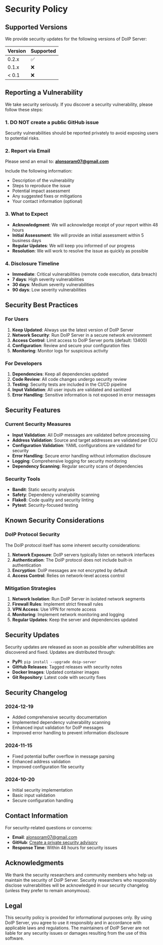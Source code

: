 # Security Policy

## Supported Versions

We provide security updates for the following versions of DoIP Server:

| Version | Supported          |
| ------- | ------------------ |
| 0.2.x   | :white_check_mark: |
| 0.1.x   | :x:                |
| < 0.1   | :x:                |

## Reporting a Vulnerability

We take security seriously. If you discover a security vulnerability, please follow these steps:

### 1. **DO NOT** create a public GitHub issue

Security vulnerabilities should be reported privately to avoid exposing users to potential risks.

### 2. Report via Email

Please send an email to: **alonsoram07@gmail.com**

Include the following information:
- Description of the vulnerability
- Steps to reproduce the issue
- Potential impact assessment
- Any suggested fixes or mitigations
- Your contact information (optional)

### 3. What to Expect

- **Acknowledgment**: We will acknowledge receipt of your report within 48 hours
- **Initial Assessment**: We will provide an initial assessment within 5 business days
- **Regular Updates**: We will keep you informed of our progress
- **Resolution**: We will work to resolve the issue as quickly as possible

### 4. Disclosure Timeline

- **Immediate**: Critical vulnerabilities (remote code execution, data breach)
- **7 days**: High severity vulnerabilities
- **30 days**: Medium severity vulnerabilities
- **90 days**: Low severity vulnerabilities

## Security Best Practices

### For Users

1. **Keep Updated**: Always use the latest version of DoIP Server
2. **Network Security**: Run DoIP Server in a secure network environment
3. **Access Control**: Limit access to DoIP Server ports (default: 13400)
4. **Configuration**: Review and secure your configuration files
5. **Monitoring**: Monitor logs for suspicious activity

### For Developers

1. **Dependencies**: Keep all dependencies updated
2. **Code Review**: All code changes undergo security review
3. **Testing**: Security tests are included in the CI/CD pipeline
4. **Input Validation**: All user inputs are validated and sanitized
5. **Error Handling**: Sensitive information is not exposed in error messages

## Security Features

### Current Security Measures

- **Input Validation**: All DoIP messages are validated before processing
- **Address Validation**: Source and target addresses are validated per ECU
- **Configuration Validation**: YAML configurations are validated for security
- **Error Handling**: Secure error handling without information disclosure
- **Logging**: Comprehensive logging for security monitoring
- **Dependency Scanning**: Regular security scans of dependencies

### Security Tools

- **Bandit**: Static security analysis
- **Safety**: Dependency vulnerability scanning
- **Flake8**: Code quality and security linting
- **Pytest**: Security-focused testing

## Known Security Considerations

### DoIP Protocol Security

The DoIP protocol itself has some inherent security considerations:

1. **Network Exposure**: DoIP servers typically listen on network interfaces
2. **Authentication**: The DoIP protocol does not include built-in authentication
3. **Encryption**: DoIP messages are not encrypted by default
4. **Access Control**: Relies on network-level access control

### Mitigation Strategies

1. **Network Isolation**: Run DoIP Server in isolated network segments
2. **Firewall Rules**: Implement strict firewall rules
3. **VPN Access**: Use VPN for remote access
4. **Monitoring**: Implement network monitoring and logging
5. **Regular Updates**: Keep the server and dependencies updated

## Security Updates

Security updates are released as soon as possible after vulnerabilities are discovered and fixed. Updates are distributed through:

- **PyPI**: `pip install --upgrade doip-server`
- **GitHub Releases**: Tagged releases with security notes
- **Docker Images**: Updated container images
- **Git Repository**: Latest code with security fixes

## Security Changelog

### 2024-12-19
- Added comprehensive security documentation
- Implemented dependency vulnerability scanning
- Enhanced input validation for DoIP messages
- Improved error handling to prevent information disclosure

### 2024-11-15
- Fixed potential buffer overflow in message parsing
- Enhanced address validation
- Improved configuration file security

### 2024-10-20
- Initial security implementation
- Basic input validation
- Secure configuration handling

## Contact Information

For security-related questions or concerns:

- **Email**: alonsoram07@gmail.com
- **GitHub**: [Create a private security advisory](https://github.com/Alonso07/doip_server/security/advisories/new)
- **Response Time**: Within 48 hours for security issues

## Acknowledgments

We thank the security researchers and community members who help us maintain the security of DoIP Server. Security researchers who responsibly disclose vulnerabilities will be acknowledged in our security changelog (unless they prefer to remain anonymous).

## Legal

This security policy is provided for informational purposes only. By using DoIP Server, you agree to use it responsibly and in accordance with applicable laws and regulations. The maintainers of DoIP Server are not liable for any security issues or damages resulting from the use of this software.
